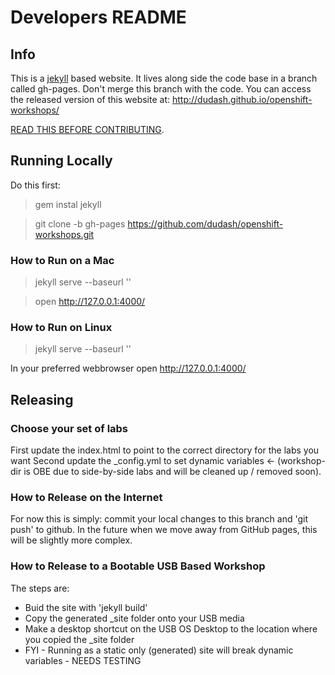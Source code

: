 # Developers README
## Info
This is a [jekyll][1] based website.  It lives along side the code base in a branch called gh-pages.  Don't merge this branch with the code.  You can access the released version of this website at: http://dudash.github.io/openshift-workshops/

[READ THIS BEFORE CONTRIBUTING][1].

## Running Locally
Do this first:

> gem instal jekyll

> git clone -b gh-pages https://github.com/dudash/openshift-workshops.git

### How to Run on a Mac
> jekyll serve --baseurl ''

> open http://127.0.0.1:4000/

### How to Run on Linux
> jekyll serve --baseurl ''

In your preferred webbrowser open http://127.0.0.1:4000/

## Releasing
### Choose your set of labs
First update the index.html to point to the correct directory for the labs you want
Second update the _config.yml to set dynamic variables <- (workshop-dir is OBE due to side-by-side labs and will be cleaned up / removed soon).

### How to Release on the Internet
For now this is simply: commit your local changes to this branch and 'git push' to github.  In the future when we move away from GitHub pages, this will be slightly more complex.

### How to Release to a Bootable USB Based Workshop
The steps are: 
* Buid the site with 'jekyll build'
* Copy the generated _site folder onto your USB media
* Make a desktop shortcut on the USB OS Desktop to the location where you copied the _site folder
* FYI - Running as a static only (generated) site will break dynamic variables - NEEDS TESTING

[1]: https://github.com/dudash/openshift-workshops/blob/master/CONTRIBUTING.md